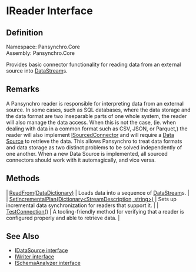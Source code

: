 # IReader Interface

## Definition

Namespace: Pansynchro.Core<BR>
Assembly: Pansynchro.Core

Provides basic connector functionality for reading data from an external source into [DataStream](Pansynchro.Core.DataStream.html)s.

## Remarks

A Pansynchro reader is responsible for interpreting data from an external source.  In some cases, such as SQL databases, where the data storage and the data format are two inseparable parts of one whole system, the reader will also manage the data access.  When this is not the case, (ie. when dealing with data in a common format such as CSV, JSON, or Parquet,) the reader will also implement [ISourcedConnector](Pansynchro.Core.ISourcedConnector.html) and will require a [Data Source](Pansynchro.Core.IDataSource) to retrieve the data.  This allows Pansynchro to treat data formats and data storage as two distinct problems to be solved independently of one another.  When a new Data Source is implemented, all sourced connectors should work with it automagically, and vice versa.

## Methods

| [ReadFrom(DataDictionary)](Pansynchro.Core.IReader.ReadFrom.html) | Loads data into a sequence of [DataStream](Pansynchro.Core.DataStream.html)s. |
| [SetIncrementalPlan(Dictionary<StreamDescription, string>)](Pansynchro.Core.IReader.ReadFrom.html) | Sets up incremental data synchronization for readers that support it. |
| [TestConnection()](Pansynchro.Core.IReader.TestConnection.html) | A tooling-friendly method for verifying that a reader is configured properly and able to retrieve data. |

## See Also

* [IDataSource interface](Pansynchro.Core.IDataSource.html)
* [IWriter interface](Pansynchro.Core.IWriter.html)
* [ISchemaAnalyzer interface](Pansynchro.Core.ISchemaAnalyzer.html)
